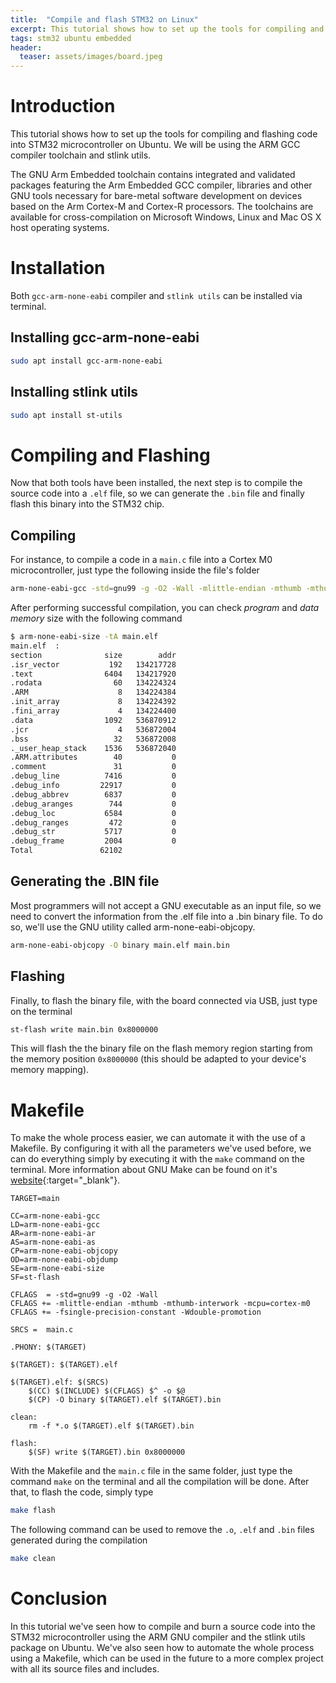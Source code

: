 ```yaml
---
title:  "Compile and flash STM32 on Linux"
excerpt: This tutorial shows how to set up the tools for compiling and flashing code into STM32 microcontroller on Ubuntu.
tags: stm32 ubuntu embedded
header:
  teaser: assets/images/board.jpeg
---
```


# Introduction
This tutorial shows how to set up the tools for compiling and flashing code into STM32 microcontroller on Ubuntu. We will be using the ARM GCC compiler toolchain and stlink utils.

The GNU Arm Embedded toolchain contains integrated and validated packages featuring the Arm Embedded GCC compiler, libraries and other GNU tools necessary for bare-metal software development on devices based on the Arm Cortex-M and Cortex-R processors. The toolchains are available for cross-compilation on Microsoft Windows, Linux and Mac OS X host operating systems.

# Installation
Both ```gcc-arm-none-eabi``` compiler and ```stlink utils``` can be installed via terminal.

## Installing gcc-arm-none-eabi
```bash
sudo apt install gcc-arm-none-eabi
```

## Installing stlink utils
```bash
sudo apt install st-utils
```

# Compiling and Flashing
Now that both tools have been installed, the next step is to compile the source code into a ```.elf``` file, so we can generate the ```.bin``` file and finally flash this binary into the STM32 chip.

## Compiling
For instance, to compile a code in a ```main.c``` file into a Cortex M0 microcontroller, just type the following inside the file's folder

```bash
arm-none-eabi-gcc -std=gnu99 -g -O2 -Wall -mlittle-endian -mthumb -mthumb-interwork -mcpu=cortex-m0 -fsingle-precision-constant -Wdouble-promotion main.c -o main.elf
```

After performing successful compilation, you can check *program* and *data memory* size with the following command

```bash
$ arm-none-eabi-size -tA main.elf 
main.elf  :
section              size        addr
.isr_vector           192   134217728
.text                6404   134217920
.rodata                60   134224324
.ARM                    8   134224384
.init_array             8   134224392
.fini_array             4   134224400
.data                1092   536870912
.jcr                    4   536872004
.bss                   32   536872008
._user_heap_stack    1536   536872040
.ARM.attributes        40           0
.comment               31           0
.debug_line          7416           0
.debug_info         22917           0
.debug_abbrev        6837           0
.debug_aranges        744           0
.debug_loc           6584           0
.debug_ranges         472           0
.debug_str           5717           0
.debug_frame         2004           0
Total               62102
```

## Generating the .BIN file
Most programmers will not accept a GNU executable as an input file, so we need to convert the information from the .elf file into a .bin binary file. To do so, we'll use the GNU utility called arm-none-eabi-objcopy.

```bash
arm-none-eabi-objcopy -O binary main.elf main.bin
```

## Flashing
Finally, to flash the binary file, with the board connected via USB, just type on the terminal

```bash
st-flash write main.bin 0x8000000
```

This will flash the the binary file on the flash memory region starting from the memory position ```0x8000000``` (this should be adapted to your device's memory mapping).

# Makefile
To make the whole process easier, we can automate it with the use of a Makefile. By configuring it with all the parameters we've used before, we can do everything simply by executing it with the ```make``` command on the terminal. More information about GNU Make can be found on it's [website](https://www.gnu.org/software/make/manual/make.html){:target="_blank"}.

```make
TARGET=main

CC=arm-none-eabi-gcc
LD=arm-none-eabi-gcc
AR=arm-none-eabi-ar
AS=arm-none-eabi-as
CP=arm-none-eabi-objcopy
OD=arm-none-eabi-objdump
SE=arm-none-eabi-size
SF=st-flash

CFLAGS  = -std=gnu99 -g -O2 -Wall
CFLAGS += -mlittle-endian -mthumb -mthumb-interwork -mcpu=cortex-m0
CFLAGS += -fsingle-precision-constant -Wdouble-promotion

SRCS =  main.c

.PHONY: $(TARGET)

$(TARGET): $(TARGET).elf

$(TARGET).elf: $(SRCS)
    $(CC) $(INCLUDE) $(CFLAGS) $^ -o $@
    $(CP) -O binary $(TARGET).elf $(TARGET).bin

clean:
    rm -f *.o $(TARGET).elf $(TARGET).bin

flash:
    $(SF) write $(TARGET).bin 0x8000000
```

With the Makefile and the ```main.c``` file in the same folder, just type the command ```make``` on the terminal and all the compilation will be done. After that, to flash the code, simply type

```bash
make flash
```

The following command can be used to remove the ```.o```, ```.elf``` and ```.bin``` files generated during the compilation

```bash
make clean
```

# Conclusion
In this tutorial we've seen how to compile and burn a source code into the STM32 microcontroller using the ARM GNU compiler and the stlink utils package on Ubuntu. We've also seen how to automate the whole process using a Makefile, which can be used in the future to a more complex project with all its source files and includes.
